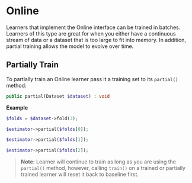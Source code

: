 # Online
Learners that implement the Online interface can be trained in batches. Learners of this type are great for when you either have a continuous stream of data or a dataset that is too large to fit into memory. In addition, partial training allows the model to evolve over time.

## Partially Train
To partially train an Online learner pass it a training set to its `partial()` method:
```php
public partial(Dataset $dataset) : void
```

**Example**

```php
$folds = $dataset->fold(3);

$estimator->partial($folds[0]);

$estimator->partial($folds[1]);

$estimator->partial($folds[2]);
```

> **Note:** Learner will continue to train as long as you are using the `partial()` method, however, calling `train()` on a trained or partially trained learner will reset it back to baseline first.